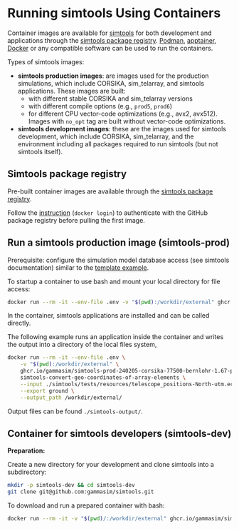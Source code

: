 # Running simtools Using Containers

Container images are available for [simtools](https://github.com/gammasim/simtools) for both development and applications through the [simtools package registry](https://github.com/orgs/gammasim/packages?repo_name=simtools).
[Podman](https://podman.io/), [apptainer](https://apptainer.org/), [Docker](https://www.docker.com/community-edition#/download) or any compatible software can be used to run the containers.

Types of simtools images:

- **simtools production images**: are images used for the production simulations, which include CORSIKA, sim_telarray, and simtools applications. These images are built:
  - with different stable CORSIKA and sim_telarray versions
  - with different compile options (e.g., `prod5`, `prod6`)
  - for different CPU vector-code optimizations (e.g., avx2, avx512). Images with `no_opt` tag are built without vector-code optimizations.
- **simtools development images**: these are the images used for simtools development, which include CORSIKA, sim_telarray, and the environment including all packages required to run simtools (but not simtools itself).

## Simtools package registry

Pre-built container images are available through the [simtools package registry](https://github.com/orgs/gammasim/packages?repo_name=simtools).

Follow the [instruction](https://docs.github.com/en/packages/working-with-a-github-packages-registry/working-with-the-container-registry) (`docker login`) to authenticate with the GitHub package registry before pulling the first image.

## Run a simtools production image (simtools-prod)

Prerequisite: configure the simulation model database access (see simtools documentation) similar to the [template example](https://github.com/gammasim/simtools/blob/main/.env_template).

To startup a container to use bash and mount your local directory for file access:

```bash
docker run --rm -it --env-file .env -v "$(pwd):/workdir/external" ghcr.io/gammasim/simtools-prod-240205-corsika-77500-bernlohr-1.67-prod6-baseline-qgs2-no_opt:latest bash
```

In the container, simtools applications are installed and can be called directly.

The following example runs an application inside the container and writes the output into a directory of the local files system,

```bash
docker run --rm -it --env-file .env \
    -v "$(pwd):/workdir/external" \
    ghcr.io/gammasim/simtools-prod-240205-corsika-77500-bernlohr-1.67-prod6-baseline-qgs2-no_opt:latest \
    simtools-convert-geo-coordinates-of-array-elements \
    --input ./simtools/tests/resources/telescope_positions-North-utm.ecsv \
    --export ground \
    --output_path /workdir/external/
```

Output files can be found `./simtools-output/`.

## Container for simtools developers (simtools-dev)

**Preparation:**

Create a new directory for your development and clone simtools into a subdirectory:

```bash
mkdir -p simtools-dev && cd simtools-dev
git clone git@github.com:gammasim/simtools.git
```

To download and run a prepared container with bash:

```bash
docker run --rm -it -v "$(pwd)/:/workdir/external" ghcr.io/gammasim/simtools-dev:latest bash -c "source /workdir/env/bin/activate && cd /workdir/external/simtools && pip install -e . && bash"
```
